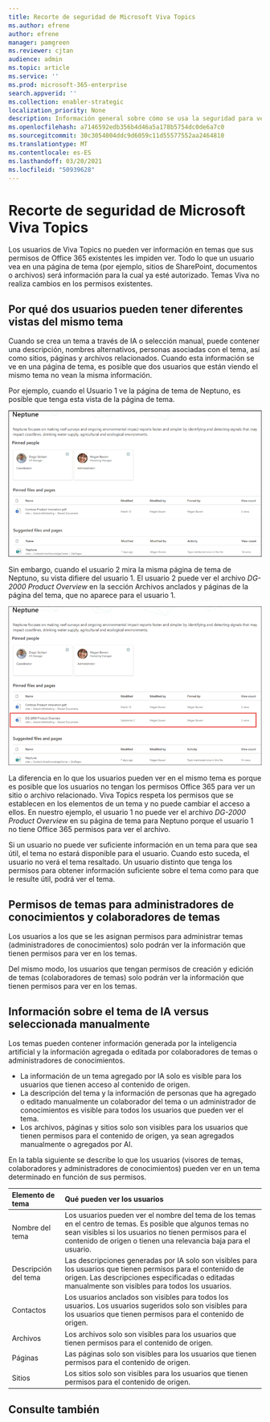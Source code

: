 ```yaml
---
title: Recorte de seguridad de Microsoft Viva Topics
ms.author: efrene
author: efrene
manager: pamgreen
ms.reviewer: cjtan
audience: admin
ms.topic: article
ms.service: ''
ms.prod: microsoft-365-enterprise
search.appverid: ''
ms.collection: enabler-strategic
localization_priority: None
description: Información general sobre cómo se usa la seguridad para ver temas.
ms.openlocfilehash: a7146592edb356b4d46a5a178b5754dc0de6a7c0
ms.sourcegitcommit: 30c3054004ddc9d6059c11d55577552aa2464810
ms.translationtype: MT
ms.contentlocale: es-ES
ms.lasthandoff: 03/20/2021
ms.locfileid: "50939628"
---
```

# <a name="microsoft-viva-topics-security-trimming"></a>Recorte de seguridad de Microsoft Viva Topics 

Los usuarios de Viva Topics no pueden ver información en temas que sus permisos de Office 365 existentes les impiden ver. Todo lo que un usuario vea en una página de tema (por ejemplo, sitios de SharePoint, documentos o archivos) será información para la cual ya esté autorizado. Temas Viva no realiza cambios en los permisos existentes.

## <a name="why-two-users-may-have-different-views-of-the-same-topic"></a>Por qué dos usuarios pueden tener diferentes vistas del mismo tema

Cuando se crea un tema a través de IA o selección manual, puede contener una descripción, nombres alternativos, personas asociadas con el tema, así como sitios, páginas y archivos relacionados. Cuando esta información se ve en una página de tema, es posible que dos usuarios que están viendo el mismo tema no vean la misma información.
  
Por ejemplo, cuando el Usuario 1 ve la página de tema de Neptuno, es posible que tenga esta vista de la página de tema.

![Tema Neptuno para el usuario 1](../media/knowledge-management/user2-topic-view.png) </br> 

Sin embargo, cuando el usuario 2 mira la misma página de tema de Neptuno, su vista difiere del usuario 1.  El usuario 2 puede ver el archivo *DG-2000 Product Overview* en la sección Archivos anclados y páginas de la página del tema, que no aparece para el usuario 1.  

![Tema de Neptuno para el usuario 2](../media/knowledge-management/user1-topic-view.png) </br> 

La diferencia en lo que los usuarios pueden ver en el mismo tema es porque es posible que los usuarios no tengan los permisos Office 365 para ver un sitio o archivo relacionado.  Viva Topics respeta los permisos que se establecen en los elementos de un tema y no puede cambiar el acceso a ellos. En nuestro ejemplo, el usuario 1 no puede ver el archivo *DG-2000 Product Overview* en su página de tema para Neptuno porque el usuario 1 no tiene Office 365 permisos para ver el archivo.

Si un usuario no puede ver suficiente información en un tema para que sea útil, el tema no estará disponible para el usuario. Cuando esto suceda, el usuario no verá el tema resaltado. Un usuario distinto que tenga los permisos para obtener información suficiente sobre el tema como para que le resulte útil, podrá ver el tema.


## <a name="topic-permissions-for-knowledge-managers-and-topic-contributors"></a>Permisos de temas para administradores de conocimientos y colaboradores de temas

Los usuarios a los que se les asignan permisos para administrar temas (administradores de conocimientos) solo podrán ver la información que tienen permisos para ver en los temas.

Del mismo modo, los usuarios que tengan permisos de creación y edición de temas (colaboradores de temas) solo podrán ver la información que tienen permisos para ver en los temas. 


## <a name="ai-versus-manually-curated-topic-information"></a>Información sobre el tema de IA versus seleccionada manualmente

Los temas pueden contener información generada por la inteligencia artificial y la información agregada o editada por colaboradores de temas o administradores de conocimientos.

 - La información de un tema agregado por IA solo es visible para los usuarios que tienen acceso al contenido de origen.
 - La descripción del tema y la información de personas que ha agregado o editado manualmente un colaborador del tema o un administrador de conocimientos es visible para todos los usuarios que pueden ver el tema.
 - Los archivos, páginas y sitios solo son visibles para los usuarios que tienen permisos para el contenido de origen, ya sean agregados manualmente o agregados por AI.

En la tabla siguiente se describe lo que los usuarios (visores de temas, colaboradores y administradores de conocimientos) pueden ver en un tema determinado en función de sus permisos.

|Elemento de tema|Qué pueden ver los usuarios|
|:---------|:------------------|
|Nombre del tema|Los usuarios pueden ver el nombre del tema de los temas en el centro de temas. Es posible que algunos temas no sean visibles si los usuarios no tienen permisos para el contenido de origen o tienen una relevancia baja para el usuario.|
|Descripción del tema|Las descripciones generadas por IA solo son visibles para los usuarios que tienen permisos para el contenido de origen. Las descripciones especificadas o editadas manualmente son visibles para todos los usuarios.|
|Contactos|Los usuarios anclados son visibles para todos los usuarios. Los usuarios sugeridos solo son visibles para los usuarios que tienen permisos para el contenido de origen.|
|Archivos|Los archivos solo son visibles para los usuarios que tienen permisos para el contenido de origen.|
|Páginas|Las páginas solo son visibles para los usuarios que tienen permisos para el contenido de origen.|
|Sitios|Los sitios solo son visibles para los usuarios que tienen permisos para el contenido de origen.|




## <a name="see-also"></a>Consulte también

